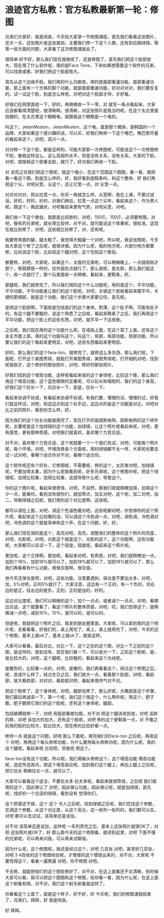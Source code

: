 # 浪迹官方私教：官方私教最新第一轮：修图

兄弟们大家好，我是闲良，今天给大家录一节修图课程，首先我们看看这张图片，还大一点，这张图片是这张接拍，主要我们修一下这个人像，还有到后期绿镜，等等一些方面的问题，大家看了这次修图课就会了。

很简单 好不好，那么我们现在就继续了，还是修图了，首先我们把这个脸部放大，现在用了什么软件呢，用的是Face Tone，下来如果想需要这个软件的兄弟，可以找我或者，好我们把这个脸部放大。

首先从这个边缘手脸，我们用的什么功能呢，用的是面部重速功能，面部重速功能，那上面有一个方格的那个功能，就是面部重速功能，好对对对对，我们要反复的，试一试这个脸，到底怎么样呢，对吧对这个脸部才帅，才好看。

好我们在网里面收一下，好的，再稍微收一下一零，对 就写一条点看起来，大家应该都看得清楚吧，很清晰啊，很清晰，对这张照片是我当时呢，在这个太古里面拍摄的，在太古里这个眼睛电，就跟我这个眼睛是一个电的。

叫这个，JetanMoston，JetanMoston，这个电，就是那个微排，是韩国的一个品牌，大家如果这个感兴趣的话，可以买，好我们再修一下这个嘴巴，嘴巴那尽量的看起来这个，对吧，高兴一点。

对对修一下这个脸，都是这样的，可能大家那一次修图呢，可能说这个一次修图修不到，像我这样这么，这么高超的水平，但是没有关系，没有关系，大家的下脸，对吧，就按掉这个部重去脸，就行了，好对我们再收一下脸。

对 说完之后我们把这个图呢，就这个缩小，在这个范围这个圆图，看一看，就把看一看这个图，到底怎么样的，好，我好看到底鞋条吗，和这个整体，好 我们再把这个尖，对吧尖宽，尖这个，还让它宽一点，对 尖宽一点。

对对对对对，把尖拉宽一点，你买一角就怎么样，尖宽啊，我在上课，不要过说话，好的，好的，好的，对我们再拉，拉宽一点这个尖布，看起来这个，作为男人呢，跟这个，微武雄状，对吧看起来更有气势，对吧尖宽，对吧。

我们收一下这个歌伯，我那是比较胖的，对吧，150斤，150斤，必须要修图，对吧，像有的兄弟呢，就长得比较帅，对不对，就可能说这个体重呢，很标准，这现在就比较修了，对吧，这些就比较修了，对，还有呢。

我要修用我的腿，腿太粗了，我觉得大粗腿一个对吧，所以呢，我这张图呢，今天给大家这个修了之后呢，就很详细，因为什么呢，我的地方呢，大部分地方都要修，比如说这个脸，比如说这个腿对吧，这个包括这个歌伯。

都要修，对吧，大家呢，如果这个，太瘦的兄弟呢，可以稍微晚上，一点就刚刚才那个，修肩膀是一样的，往外面拉点就行了，那么我呢，是太胖，那么我们就这个，收一点就行了，那个玩里面收一点稍微，看起来，更鞋条，好。

那腿呢，我们就修完了，所以我们用的这个什么功能呢，用的是这个，平华功能，平华功能，平华功能是让我们的这个脸呢，对吧，关键这个皮肤看起来跟平华，关键的更细腻，就是这个功能，我们这个步骤大家要记住，首先呢。

是把这个脸部啊，下面呢是包括我们的这个身体，割薄，这个肚子啊，可能有肚子的，有这个腿不要粗的，说这个熟悉了之后呢，看起来鞋条了之后，我们再用这个平华功能，把这个脸上的这些东西，对吧，就平华一下这皮肤。

之后呢，我们现在用的这个功能什么呢，在戒指上面，在这个耳丁上面，还有这个金主市面上面，用的这个功能叫这个，叫这个，局部，局部功能，局部功能，所以要让我们的这个看起来更明显，对吧，这些东西看起来更明显。

好的，那么我们的这个face-ton，就修完了，就修这么多东西，那么我们呢，下面呢，打开这个美图秀球，就能打开美图秀球，美图秀球呢，打开相机对吧，找到呢我刚才，这个修好的那张照片，对吧，修好的那张照片。

好我们找到这个增高功能，这样呢看起来我的这个身体呢，比较这个矮，那么我们用这个增高功能，这个蓝色期限的显重呢，可以拉长和缩短的，我们的这个身高，好我们这个拉长一下，先拉长一下，是是，拉长一下。

看起来协调不协调，有看起来协调不协调，有我们要，慢慢的试，慢慢的试，好我们就这样试，对吧，和这边点到这个右手边，这边点的是这个功能是对比，对吧对比之前的照片，看到你怎么样，好。

因为我们的这个拉长功能就用完了，现在打开的是因斯格网，因斯格网的这个转件呢，主要呢是这个加绿镜的这个功能，加绿镜，让这个照片呢看起来呢，对吧，更有感觉，更有那种质感，对吧我们就喜欢，喜欢哪个力竞合适。

对不对，喜欢哪个力竞合适，这个呢就要一个一个我们去试，对吧，可能每个照片呢，每个环境，对吧，环境场景各个方面呢，用的绿镜都不太一样，大家呢也要去试一试对吧，看哪个适合你对不对，看哪个适合你。

这个软件呢还有个好处，它修图呢，不需要呢，修的这个，太厉害对吧，加绿镜呢，不要加得太重，因为什么呢我看到呢，好多兄弟呢，这个修图中呢，把这个绿镜呢，加得比较重，加得比较重，这就导致什么呢，导致这个。

你的这个图片呢，看起来很奇怪，对吧，不自然，那我们呢就稍微加得，加得这个少一点，能看吗，看到没有就你们，就加零点，加五对吧，这个呢，加二对吧，加二，导致绿镜之后呢，我们用的这个对比度啊，这些呢。

都可以调在上面，对吧，调这个色温色暖对吧，这些呢都对吧，你觉得你的这个照片呢，看起来这个比较暖的话，可以调这个冷色调一点，对吧，调色调，冷色调对吧，冷色调的这个就是简单和这个声，在这个问题，好，好。

那么我们现在调的是这个，高亮对吧，高亮，调整我们的整体的这个照片的亮度，对吧，光影呢，对吧，光影这个就是这个，光影的这个，这个功能啊，这些功能呢，大家都可以去试一下，这个锐度，锐度呢，看起来这个照片呢。

更加呢，这个立体啊，更加呢，看起来对吧，有质感，对吧，我们就稍微加一点，加到个18%，加到18%就可以了，加到18%就可以了，加到18%就可以了，那么我们再看看有什么功能，用保合度啊，保合度。

他今天还保合度吧，对吧，这些功能，注意要遇到，保合度不要加太多，对吧，加，5%对吧，正的5%就行了，大家注意，这边有一个正的，有一个负的，往右边的是正，往左边的是负，正的，正的是加的，好的。

这边对比度呢，我们可以稍微的这个，加个一点点，或者减个一点点，对吧，看哪边合适，这个就要看了，看这个照片的整体质感，对吧，哎，我们觉得这个，就稍微减一点吧，减到10%，10%，是可以的，是可以的。

但是呢，我就把这个照片之后，我发到朋友圈里面，大家呢，可以拿到我的这个照片呢，去看看看，好我们的，桌上用完了，桌上，桌上就用完了，对吧，今天的这个修图，基本上就ok了，基本上就ok了，就是这样。

大家可以看看，最后对比，对比一下，这个之前的这个图，对比一下之前的这个图，是这样的，放到没有，现在我们看一下，可以放大一下，之前这个脸呢，是，是比较大的，对吧，这个腿呢，比较粗的，看起来这个光线呢。

是暖色的，比较重一点的，对吧，是暖的，我们再看看这个，经过这个修图之后，呢，变成什么样了，经过生日之后，我们放大一点，看看那个脸部，对吧，看脸部，放大看脸部，对对对，看脸部对吧，看起来很帅气对不对。

把这个脸修了，这个身体呢，对吧，腿部也修了，那么好呢，大概就是这个步骤，我们最后再诚诺一下，第一个呢，我们这个用这个，什么两件呢，用这个，肥子脆，肥子脆把它我们的这个脸呢，还有这个身体呢，腿部。

包括胳膊就修一下，对吧 用面部重塑功能，对不对 把这个腿该收到收，对吧 该胖的胖，对吧 该加大的加大，还有这个脸呢，对吧 修的这个更鞋条一点，对 不像之前我的脸的比较大，脸比较大，现在修的比较好看一点。

修帅一点 就是这个问题，好吧 那么下面呢，用完咱们的face-ton 之后呢，再用这个 对吧，再用这个每头修修功能，为什么要用每头修修功呢，因为什么呢，我的这个腿呢，看起来呢 比较短，但是呢 用这个。

face-ton没有这个功能，所以呢，我们用每头修修这个，这个增高功能 增高功能呢，选定所选其内，把这个增高居应呢，加到我们这个腿上，再加上腿上之后呢，把它拉长 稍微拉长一点，就可以了。

大家可以看看这个适当，不要拉太多 拉太多呢，看起来就很奇怪，之后呢 我们就用的这个，因此够让了 对吧，因此够让功能，因此够让呢，就是加绿镜，首先呢，找好的一个合适的绿镜，看到没有 觉得你们。

这个质感还不错，这个 这个 令人之后呢，找到绿镜之后呢，我们在找这个参数，在调这个参数，从这个对比度，从这个高光，这一些列一些列的，我们都可以去，对吧 都可以去试试，该简单还是该加。

对不对 该简单还是该加，这样呢 一系列弄完之后，基本上这张照片就很OK了，对吧 这张照片就OK了，好 那么稳今天的这个修图看，就讲到这里，对吧 下面不懂的兄弟呢，可以再来问我，可以再来试聊我。

因为什么呢，这个修图呢，我还是经过这个，对吧 几百张 对吧，甚至好几百张，对吧 3 4百张的这个修图经验呢，才慢慢的这个摸锁出来的，对不对，大家呢 不要觉得这个，看看一遍两遍 对吧，你不修图 对吧。

不去练，就能把咱们的这个图给修好了，对不对，在这上面看还不太清晰，到时候大家可以看，我可以把这个圆图和这个修图，给你看一看，因为什么呢，在这上面这个射备有限，对不对，我们这个射夭射备就这样了。

你看看这个上面了，就是这个样子，好不好，好 今天呢，我们的修图课就结束了，兄弟们，拜拜，好 我是闲良。

好 拜拜。